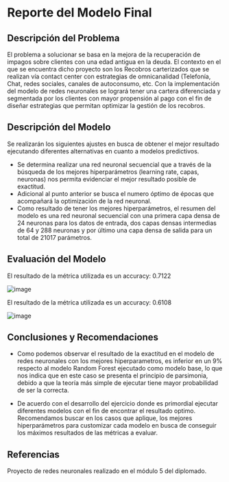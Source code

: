 # Reporte del Modelo Final

## Descripción del Problema

El problema a solucionar se basa en la mejora de la recuperación de impagos sobre clientes con una edad antigua en la deuda. El contexto en el que se encuentra dicho proyecto son los Recobros carterizados que se realizan vía contact center con estrategias de omnicanalidad (Telefonía, Chat, redes sociales, canales de autoconsumo, etc. Con la implementación del modelo de redes neuronales se logrará tener una cartera diferenciada y segmentada por los clientes con mayor propensión al pago con el fin de diseñar estrategias que permitan optimizar la gestión de los recobros.

## Descripción del Modelo

Se realizarán los siguientes ajustes en busca de obtener el mejor resultado ejecutando diferentes alternativas en cuanto a modelos predictivos.

- Se determina realizar una red neuronal secuencial que a través de la búsqueda de los mejores hiperparámetros (learning rate, capas, neuronas) nos permita evidenciar el mejor resultado posible de exactitud.
- Adicional al punto anterior se busca el numero óptimo de épocas que acompañará la optimización de la red neuronal.
- Como resultado de tener los mejores hiperparámetros, el resumen del modelo es una red neuronal secuencial con una primera capa densa de 24 neuronas para los datos de entrada, dos capas densas intermedias de 64 y 288 neuronas y por último una capa densa de salida para un total de 21017 parámetros.


## Evaluación del Modelo

El resultado de la métrica utilizada es un accuracy: 0.7122

![image](https://github.com/socampo737/tdsp_Victor_Santiago_M6/assets/125618328/094fa434-dd33-4216-a9e7-8ab0b0f71393)

El resultado de la métrica utilizada es un accuracy: 0.6108

![image](https://github.com/socampo737/tdsp_Victor_Santiago_M6/assets/125618328/ef4687e7-9f2e-4477-bdf0-baf11dc1375e)


## Conclusiones y Recomendaciones

- Como podemos observar el resultado de la exactitud en el modelo de redes neuronales con los mejores hiperparametros, es inferior en un 9% respecto al modelo Random Forest ejecutado como modelo base, lo que nos indica que en este caso se presenta el principio de parsimonia, debido a que la teoría más simple de ejecutar tiene mayor probabilidad de ser la correcta.

- De acuerdo con el desarrollo del ejercicio donde es primordial ejecutar diferentes modelos con el fin de encontrar el resultado optimo. Recomendamos buscar en los casos que aplique, los mejores hiperparámetros para customizar cada modelo en busca de conseguir los máximos resultados de las métricas a evaluar.

## Referencias

Proyecto de redes neuronales realizado en el módulo 5 del diplomado.
